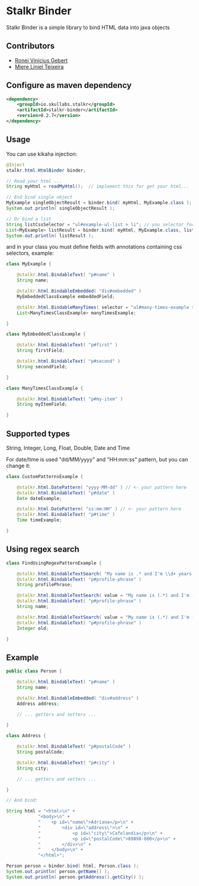 # Stalkr Binder

Stalkr Binder is a simple library to bind HTML data into java objects

## Contributors
- [Ronei Vinicius Gebert](https://github.com/roneigebert)
- [Miere Liniel Teixeira](https://github.com/miere)

## Configure as maven dependency

```xml
<dependency>
    <groupId>io.skullabs.stalkr</groupId>
    <artifactId>stalkr-binder</artifactId>
    <version>0.2.7</version>
</dependency>
```

## Usage

You can use kikaha injection:

```java
@Inject
stalkr.html.HtmlBinder binder;

// Read your html ...
String myHtml = readMyHtml();  // implement this for get your html...

// End bind single object
MyExample singleObjectResult = binder.bind( myHtml, MyExample.class );
System.out.println( singleObjectResult );

// Or bind a list
String listCssSelector = "ul#example-ul-list > li"; // you selector for get many HTML elements
List<MyExample> listResult = binder.bind( myHtml, MyExample.class, listCssSelector );
System.out.println( listResult );
```

and in your class you must define fields with annotations containing css selectors, example:

```java
class MyExample {

    @stalkr.html.BindableText( "p#name" )
    String name;

    @stalkr.html.BindableEmbedded( "div#embedded" )
    MyEmbeddedClassExample embeddedField;

    @stalkr.html.BindableManyTimes( selector = "ul#many-times-example > li", model = ManyTimesClassExample.class )
    List<ManyTimesClassExample> manyTimesExample;

}

class MyEmbeddedClassExample {

    @stalkr.html.BindableText( "p#first" )
    String firstField;

    @stalkr.html.BindableText( "p#second" )
    String secondField;

}

class ManyTimesClassExample {

    @stalkr.html.BindableText( "p#my-item" )
    String myItemField;

}
```

## Supported types

String, Integer, Long, Float, Double, Date and Time

For date/time is used "dd/MM/yyyy" and "HH:mm:ss" pattern, but you can change it:

```java
class CustomPatternsExample {

    @stalkr.html.DatePattern( "yyyy-MM-dd" ) // <- your pattern here
    @stalkr.html.BindableText( "p#date" )
    Date dateExample;

    @stalkr.html.DatePattern( "ss:mm:HH" ) // <- your pattern here
    @stalkr.html.BindableText( "p#time" )
    Time timeExample;

}
```

## Using regex search

```java
class FindUsingRegexPatternExample {

    @stalkr.html.BindableTextSearch( "My name is .* and I'm \\d+ years old" )
    @stalkr.html.BindableText( "p#profile-phrase" )
    String profilePhrase;

    @stalkr.html.BindableTextSearch( value = "My name is (.*) and I'm (\\d+) years old", group = 1 )
    @stalkr.html.BindableText( "p#profile-phrase" )
    String name;

    @stalkr.html.BindableTextSearch( value = "My name is (.*) and I'm (\\d+) years old", group = 2 )
    @stalkr.html.BindableText( "p#profile-phrase" )
    Integer old;

}
```

## Example

```java
public class Person {

	@stalkr.html.BindableText( "p#name" )
	String name;

	@stalkr.html.BindableEmbedded( "div#address" )
	Address address;

	// ... getters and setters ...

}

class Address {

	@stalkr.html.BindableText( "p#postalCode" )
	String postalCode;

	@stalkr.html.BindableText( "p#city" )
	String city;

	// ... getters and setters ...

}

// And bind:

String html = "<html>\n" +
			"<body>\n" +
			"    <p id=\"name\">Adriana</p>\n" +
			"        <div id=\"address\">\n" +
			"            <p id=\"city\">Cafelandia</p>\n" +
			"            <p id=\"postalCode\">89898-000</p>\n" +
			"        </div>\n" +
			"    </body>\n" +
			"</html>";

Person person = binder.bind( html, Person.class );
System.out.println( person.getName() );
System.out.println( person.getAddress().getCity() );
```